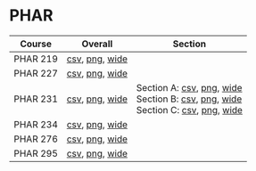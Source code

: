# PHAR

| Course | Overall | Section |
| ------ | ------- | ------- |
| PHAR 219 | [csv](https://github.com/UCSD-Historical-Enrollment-Data/2025Spring/blob/main/overall/PHAR%20219.csv), [png](https://raw.githubusercontent.com/UCSD-Historical-Enrollment-Data/2025Spring/main/plot_overall/PHAR%20219.png), [wide](https://raw.githubusercontent.com/UCSD-Historical-Enrollment-Data/2025Spring/main/plot_overall_wide/PHAR%20219.png) |  |
| PHAR 227 | [csv](https://github.com/UCSD-Historical-Enrollment-Data/2025Spring/blob/main/overall/PHAR%20227.csv), [png](https://raw.githubusercontent.com/UCSD-Historical-Enrollment-Data/2025Spring/main/plot_overall/PHAR%20227.png), [wide](https://raw.githubusercontent.com/UCSD-Historical-Enrollment-Data/2025Spring/main/plot_overall_wide/PHAR%20227.png) |  |
| PHAR 231 | [csv](https://github.com/UCSD-Historical-Enrollment-Data/2025Spring/blob/main/overall/PHAR%20231.csv), [png](https://raw.githubusercontent.com/UCSD-Historical-Enrollment-Data/2025Spring/main/plot_overall/PHAR%20231.png), [wide](https://raw.githubusercontent.com/UCSD-Historical-Enrollment-Data/2025Spring/main/plot_overall_wide/PHAR%20231.png) | Section A: [csv](https://github.com/UCSD-Historical-Enrollment-Data/2025Spring/blob/main/section/PHAR%20231_A.csv), [png](https://raw.githubusercontent.com/UCSD-Historical-Enrollment-Data/2025Spring/main/plot_section/PHAR%20231_A.png), [wide](https://raw.githubusercontent.com/UCSD-Historical-Enrollment-Data/2025Spring/main/plot_section_wide/PHAR%20231_A.png)<br>Section B: [csv](https://github.com/UCSD-Historical-Enrollment-Data/2025Spring/blob/main/section/PHAR%20231_B.csv), [png](https://raw.githubusercontent.com/UCSD-Historical-Enrollment-Data/2025Spring/main/plot_section/PHAR%20231_B.png), [wide](https://raw.githubusercontent.com/UCSD-Historical-Enrollment-Data/2025Spring/main/plot_section_wide/PHAR%20231_B.png)<br>Section C: [csv](https://github.com/UCSD-Historical-Enrollment-Data/2025Spring/blob/main/section/PHAR%20231_C.csv), [png](https://raw.githubusercontent.com/UCSD-Historical-Enrollment-Data/2025Spring/main/plot_section/PHAR%20231_C.png), [wide](https://raw.githubusercontent.com/UCSD-Historical-Enrollment-Data/2025Spring/main/plot_section_wide/PHAR%20231_C.png) |
| PHAR 234 | [csv](https://github.com/UCSD-Historical-Enrollment-Data/2025Spring/blob/main/overall/PHAR%20234.csv), [png](https://raw.githubusercontent.com/UCSD-Historical-Enrollment-Data/2025Spring/main/plot_overall/PHAR%20234.png), [wide](https://raw.githubusercontent.com/UCSD-Historical-Enrollment-Data/2025Spring/main/plot_overall_wide/PHAR%20234.png) |  |
| PHAR 276 | [csv](https://github.com/UCSD-Historical-Enrollment-Data/2025Spring/blob/main/overall/PHAR%20276.csv), [png](https://raw.githubusercontent.com/UCSD-Historical-Enrollment-Data/2025Spring/main/plot_overall/PHAR%20276.png), [wide](https://raw.githubusercontent.com/UCSD-Historical-Enrollment-Data/2025Spring/main/plot_overall_wide/PHAR%20276.png) |  |
| PHAR 295 | [csv](https://github.com/UCSD-Historical-Enrollment-Data/2025Spring/blob/main/overall/PHAR%20295.csv), [png](https://raw.githubusercontent.com/UCSD-Historical-Enrollment-Data/2025Spring/main/plot_overall/PHAR%20295.png), [wide](https://raw.githubusercontent.com/UCSD-Historical-Enrollment-Data/2025Spring/main/plot_overall_wide/PHAR%20295.png) |  |
